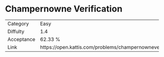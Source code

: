 # Champernowne Verification

<table>
    <tr>
        <td>Category</td>
        <td>Easy</td>
    </tr>
    <tr>
        <td>Diffulty</td>
        <td>1.4</td>
    </tr>
    <tr>
        <td>Acceptance</td>
        <td>62.33 %</td>
    </tr>
    <tr>
        <td>Link</td>
        <td>https://open.kattis.com/problems/champernowneverification</td>
    </tr>
</table>